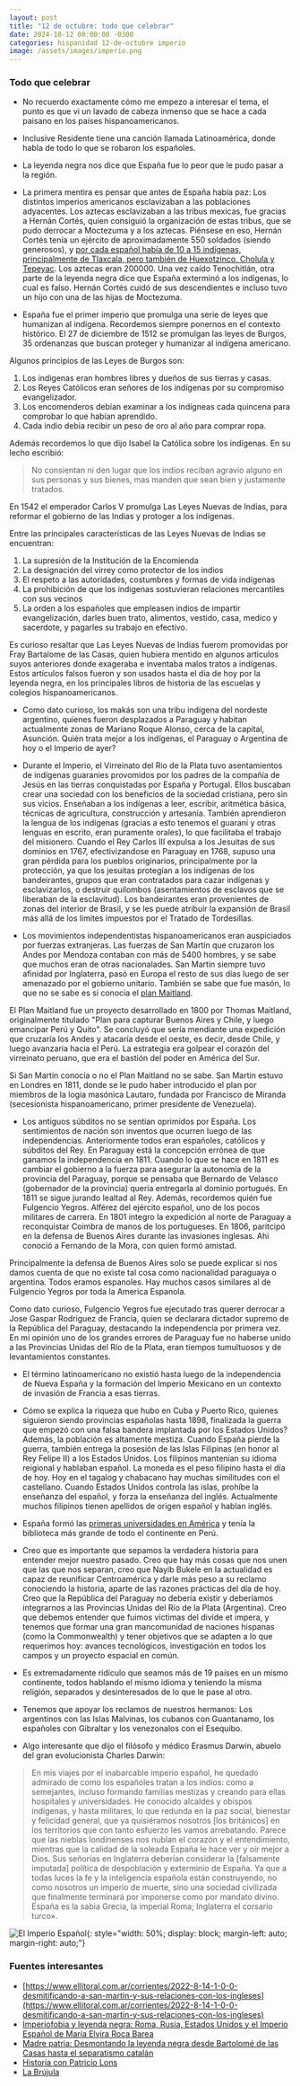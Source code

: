 ```yaml
---
layout: post
title: "12 de octubre: todo que celebrar"
date: 2024-10-12 00:00:00 -0300
categories: hispanidad 12-de-octubre imperio
image: /assets/images/imperio.png
---
```


### Todo que celebrar

- No recuerdo exactamente cómo me empezo a interesar el tema, el punto es que vi un lavado de cabeza inmenso que se hace a cada paisano en los países hispanoamericanos.
- Inclusive Residente tiene una canción llamada Latinoamérica, donde habla de todo lo que se robaron los españoles.
- La leyenda negra nos dice que España fue lo peor que le pudo pasar a la región.
- La primera mentira es pensar que antes de España había paz: Los distintos imperios americanos esclavizaban a las poblaciones adyacentes. Los aztecas esclavizaban a las tribus mexicas, fue gracias a Hernán Cortés, quien consiguió la organización de estas tribus, que se pudo derrocar a Moctezuma y a los aztecas. Piénsese en eso, Hernán Cortés tenía un ejército de aproximadamente 550 soldados (siendo generosos), y [por cada español había de 10 a 15 indígenas, principalmente de Tlaxcala, pero también de Huexotzinco, Cholula y Tepeyac](https://www.elespanol.com/cultura/historia/20210417/indigenas-hernan-cortes-conquistar-mexico-no-sin/574193132_0.html#:~:text=Poco%20a%20poco%2C%20Cort%C3%A9s%20y,favor%20de%20unos%20conquistadores%20insaciables.). Los aztecas eran 200000. 
Una vez caído Tenochitlán, otra parte de la leyenda negra dice que España exterminó a los indígenas, lo cual es falso. Hernán Cortés cuidó de sus descendientes e incluso tuvo un hijo con una de las hijas de Moctezuma. 

- España fue el primer imperio que promulga una serie de leyes que humanizan al indígena. Recordemos siempre ponernos en el contexto histórico. El 27 de diciembre de 1512 se promulgan las leyes de Burgos, 35 ordenanzas que buscan proteger y humanizar al indígena americano.

Algunos principios de las Leyes de Burgos son:
1. Los indigenas eran hombres libres y dueños de sus tierras y casas.
2. Los Reyes Católicos eran señores de los indígenas por su compromiso evangelizador.
3. Los encomenderos debían examinar a los indígneas cada quincena para comprobar lo que habían aprendido.
4. Cada indio debia recibir un peso de oro al año para comprar ropa.

Además recordemos lo que dijo Isabel la Católica sobre los indígenas. En su lecho escribió:

>No consientan ni den lugar que los indios reciban agravio alguno en sus personas y sus bienes, mas manden que sean bien y justamente tratados.

En 1542 el emperador Carlos V promulga Las Leyes Nuevas de Indias, para reformar el gobierno de las Indias y protoger a los indígenas.

Entre las principales características de las Leyes Nuevas de Indias se encuentran:
1. La supresión de la Institución de la Encomienda
2. La designación del virrey como protector de los indios
3. El respeto a las autoridades, costumbres y formas de vida indígenas
4. La prohibición de que los indigenas sostuvieran relaciones mercantiles con sus vecinos
5. La orden a los españoles que empleasen indios de impartir evangelización, darles buen trato, alimentos, vestido, casa, medico y sacerdote, y pagarles su trabajo en efectivo.

Es curioso resaltar que Las Leyes Nuevas de Indias fuerom promovidas por Fray Bartalome de las Casas, quien hubiera mentido en algunos articulos suyos anteriores donde exageraba e inventaba malos tratos a indígenas. Estos artículos falsos fueron y son usados hasta el dia de hoy por la leyenda negra, en los principales libros de historia de las escuelas y colegios hispanoamericanos.

- Como dato curioso, los makás son una tribu indígena del nordeste argentino, quienes fueron desplazados a Paraguay y habitan actualmente zonas de Mariano Roque Alonso, cerca de la capital, Asunción. Quién trata mejor a los indígenas, el Paraguay o Argentina de hoy o el Imperio de ayer?

- Durante el Imperio, el Virreinato del Rio de la Plata tuvo asentamientos de indígenas guaranies provomidos por los padres de la compañía de Jesús en las tierras conquistadas por España y Portugal. Ellos buscaban crear una sociedad con los beneficios de la sociedad cristiana, pero sin sus vicios. Enseñaban a los indígenas a leer, escribir, aritmética básica, técnicas de agricultura, construcción y artesanía. También aprendieron la lengua de los indígenas (gracias a esto tenemos el guaraní y otras lenguas en escrito, eran puramente orales), lo que facilitaba el trabajo del misionero. Cuando el Rey Carlos III expulsa a los Jesuitas de sus dominios en 1767, efectivizandose en Paraguay en 1768, supuso una gran pérdida para los pueblos originarios, principalmente por la protección, ya que los jesuitas protegían a los indígenas de los bandeirantes, grupos que eran contratados para cazar indígenas y esclavizarlos, o destruir quilombos (asentamientos de esclavos que se liberaban de la esclavitud). Los bandeirantes eran provenientes de zonas del interior de Brasil, y se les puede atribuir la expansión de Brasil más allá de los limites impuestos por el Tratado de Tordesillas.

- Los movimientos independentistas hispanoamericanos eran auspiciados por fuerzas extranjeras. Las fuerzas de San Martín que cruzaron los Andes por Mendoza contaban con más de 5400 hombres, y se sabe que muchos eran de otras nacionalades. San Martin siempre tuvo afinidad por Inglaterra, pasó en Europa el resto de sus días luego de ser amenazado por el gobierno unitario. También se sabe que fue masón, lo que no se sabe es si conocia el [plan Maitland](https://en.wikipedia.org/wiki/Maitland_Plan).

El Plan Maitland fue un proyecto desarrollado en 1800 por Thomas Maitland, originalmente titulado "Plan para capturar Buenos Aires y Chile, y luego emancipar Perú y Quito". Se concluyó que sería mendiante una expedición que cruzaría los Andes y atacaría desde el oeste, es decir, desde Chile, y luego avanzaria hacia el Perú. La estrategia era golpear el corazón del virreinato peruano, que era el bastión del poder en América del Sur.

Si San Martin conocía o no el Plan Maitland no se sabe. San Martin estuvo en Londres en 1811, donde se le pudo haber introducido el plan por miembros de la logia masónica Lautaro, fundada por Francisco de Miranda (secesionista hispanoamericano, primer presidente de Venezuela).

- Los antiguos súbditos no se sentían oprimidos por España. Los sentimientos de nación son inventos que ocurren luego de las independencias. Anteriormente todos eran españoles, católicos y súbditos del Rey. En Paraguay está la concepción errónea de que ganamos la independencia en 1811. Cuando lo que se hace en 1811 es cambiar el gobierno a la fuerza para asegurar la autonomía de la provincia del Paraguay, porque se pensaba que Bernardo de Velasco (gobernador de la provincia) quería entregarla al dominio portugués. En 1811 se sigue jurando lealtad al Rey. Además, recordemos quién fue Fulgencio Yegros. Alférez del ejército español, uno de los pocos militares de carrera. En 1801 integro la expedición al norte de Paraguay a reconquistar Coimbra de manos de los portugueses. En 1806, paritcipó en la defensa de Buenos Aires durante las invasiones inglesas. Ahi conoció a Fernando de la Mora, con quien formó amistad.

Principalmente la defensa de Buenos Aires solo se puede explicar si nos damos cuenta de que no existe tal cosa como nacionalidad paraguaya o argentina. Todos eramos espanoles. Hay muchos casos similares al de Fulgencio Yegros por toda la America Espanola.

Como dato curioso, Fulgencio Yegros fue ejecutado tras querer derrocar a Jose Gaspar Rodriguez de Francia, quien se declarara dictador supremo de la República del Paraguay, destacando la independencia por primera vez. En mi opinión uno de los grandes errores de Paraguay fue no haberse unido a las Provincias Unidas del Río de la Plata, eran tiempos tumultuosos y de levantamientos constantes.

- El término latinoamericano no existió hasta luego de la independencia de Nueva España y la formación del Imperio Mexicano en un contexto de invasión de Francia a esas tierras.

- Cómo se explica la riqueza que hubo en Cuba y Puerto Rico, quienes siguieron siendo provincias españolas hasta 1898, finalizada la guerra que empezó con una falsa bandera implantada por los Estados Unidos? Además, la población es altamente mestiza. Cuando España pierde la guerra, también entrega la posesión de las Islas Filipinas (en honor al Rey Felipe II) a los Estados Unidos. Los filipinos mantenían su idioma reigional y hablaban español. La moneda es el peso filipino hasta el día de hoy. Hoy en el tagalog y chabacano hay muchas similitudes con el castellano. Cuando Estados Unidos controla las islas, prohíbe la enseñanza del español, y forza la enseñanza del inglés. Actualmente muchos filipinos tienen apellidos de origen español y hablan inglés.

- España formó las [primeras universidades en América](https://es.wikipedia.org/wiki/Primera_universidad_de_Am%C3%A9rica) y tenía la biblioteca más grande de todo el continente en Perú.

- Creo que es importante que sepamos la verdadera historia para entender mejor nuestro pasado. Creo que hay más cosas que nos unen que las que nos separan, creo que Nayib Bukele en la actualidad es capaz de reunificar Centroamérica y darle más peso a su reclamo conociendo la historia, aparte de las razones prácticas del día de hoy. Creo que la República del Paraguay no debería existir y deberíamos integrarnos a las Provincias Unidas del Río de la Plata (Argentina). Creo que debemos entender que fuimos victimas del divide et impera, y tenemos que formar una gran mancomunidad de naciones hispanas (como la Commonwealth) y tener objetivos que se adapten a lo que requerimos hoy: avances tecnológicos, investigación en todos los campos y un proyecto espacial en común.

- Es extremadamente ridículo que seamos más de 19 países en un mismo continente, todos hablando el mismo idioma y teniendo la misma religión, separados y desinteresados de lo que le pase al otro.

- Tenemos que apoyar los reclamos de nuestros hermanos: Los argentinos con las Islas Malvinas, los cubanos con Guantanamo, los españoles con Gibraltar y los venezonalos con el Esequibo.

- Algo interesante que dijo el filósofo y médico Erasmus Darwin, abuelo del gran evolucionista Charles Darwin:

>En mis viajes por el inabarcable imperio español, he quedado admirado de como los españoles tratan a los indios: como a semejantes, incluso formando familias mestizas y creando para ellas hospitales y universidades. He conocido alcaldes y obispos indígenas, y hasta militares, lo que redunda en la paz social, bienestar y felicidad general, que ya quisiéramos nosotros [los británicos] en los territorios que con tanto esfuerzo les vamos arrebatando.
Parece que las nieblas londinenses nos nublan el corazón y el entendimiento, mientras que la calidad de la soleada España le hace ver y oír mejor a Dios. Sus señorías en Inglaterra deberían considerar la [falsamente imputada] política de despoblación y exterminio de España. Ya que a todas luces la fe y la inteligencia española están construyendo, no como nosotros un imperio de muerte, sino una sociedad civilizada que finalmente terminará por imponerse como por mandato divino.
España es la sabia Grecia, la imperial Roma; Inglaterra el corsario turco».

![El Imperio Español](/assets/images/imperio.png){: style="width: 50%; display: block; margin-left: auto; margin-right: auto;"}


### Fuentes interesantes
- [https://www.ellitoral.com.ar/corrientes/2022-8-14-1-0-0-desmitificando-a-san-martin-y-sus-relaciones-con-los-ingleses](https://www.ellitoral.com.ar/corrientes/2022-8-14-1-0-0-desmitificando-a-san-martin-y-sus-relaciones-con-los-ingleses)
- [Imperiofobia y leyenda negra: Roma, Rusia, Estados Unidos y el Imperio Español de María Elvira Roca Barea](https://www.amazon.com/-/es/Mar%C3%ADa-Elvira-Roca-Barea/dp/8416854238)
- [Madre patria: Desmontando la leyenda negra desde Bartolomé de las Casas hasta el separatismo catalán](https://www.amazon.es/Madre-patria-Desmontando-Bartolom%C3%A9-separatismo/dp/8467062495/ref=sr_1_2?dib=eyJ2IjoiMSJ9.QrTUiXwjs5uBB7igJePF0IbJjtKvqHXFTPB9Wx6Nwhi8bJLZDsIAKdNJxyFymxHOWoUmfWvXMZ2dp9Nqg_E9XM_mDZa5trVpVHGe74Y1h7k1pQgqeVTQ9tPAg75y6c4Z_yWCVak5K7mpuZq3rLQzzom57OEK3HZJX-3hdsjaez0qtNHeWd23PXrIKygu4wJxEgkgVbAmXyW602DQ1ocFf7Y3L1ZEn6csOxSiaNQmpBU.e1hsTp_FQi125NHFsKPQRz1_yalCqX-9vsGb8Anslkw&dib_tag=se&qid=1728744806&refinements=p_27%3AMarcelo+Gullo&s=books&sr=1-2)
- [Historia con Patricio Lons](https://www.youtube.com/@patriciolons)
- [La Brújula](https://www.youtube.com/@labrujula5152)

